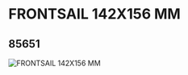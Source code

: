 # FRONTSAIL 142X156 MM
## 85651
![FRONTSAIL 142X156 MM](https://lc-www-live-s.legocdn.com/media/bricks/5/2/4647731.jpg)